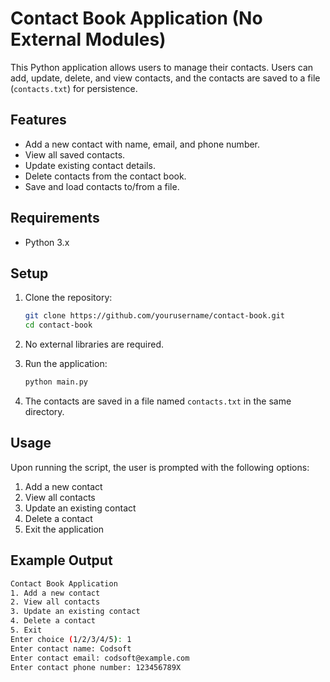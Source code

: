 
# Contact Book Application (No External Modules)

This Python application allows users to manage their contacts. Users can add, update, delete, and view contacts, and the contacts are saved to a file (`contacts.txt`) for persistence.

## Features

- Add a new contact with name, email, and phone number.
- View all saved contacts.
- Update existing contact details.
- Delete contacts from the contact book.
- Save and load contacts to/from a file.

## Requirements

- Python 3.x

## Setup

1. Clone the repository:
    ```bash
    git clone https://github.com/yourusername/contact-book.git
    cd contact-book
    ```

2. No external libraries are required.

3. Run the application:
    ```bash
    python main.py
    ```

4. The contacts are saved in a file named `contacts.txt` in the same directory.

## Usage

Upon running the script, the user is prompted with the following options:

1. Add a new contact
2. View all contacts
3. Update an existing contact
4. Delete a contact
5. Exit the application

## Example Output

```bash
Contact Book Application
1. Add a new contact
2. View all contacts
3. Update an existing contact
4. Delete a contact
5. Exit
Enter choice (1/2/3/4/5): 1
Enter contact name: Codsoft
Enter contact email: codsoft@example.com
Enter contact phone number: 123456789X
